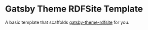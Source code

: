 # Gatsby Theme RDFSite Template

A basic template that scaffolds [gatsby-theme-rdfsite](https://github.com/dice-group/gatsby-theme-rdf) for you.
